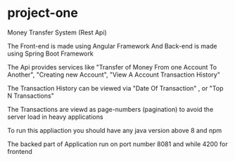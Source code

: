 # project-one
Money Transfer System (Rest Api)

The Front-end is made using Angular Framework
And Back-end is made using Spring Boot Framework

The Api provides services like "Transfer of Money From one Account To Another", "Creating new Account", "View A Account Transaction History"

The Transaction History can be viewed via "Date Of Transaction" , or "Top N Transactions"

The Transactions are viewd as page-numbers (pagination) to avoid the server load in heavy applications

To run this appliaction you should have any java version above 8 and npm

The backed part of Application run on port number 8081 and while 4200 for frontend



